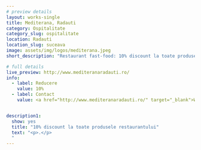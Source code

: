 ```yaml
---
# preview details
layout: works-single
title: Mediterana, Radauti
category: Ospitalitate
category_slug: ospitalitate
location: Radauti
location_slug: suceava
image: assets/img/logos/mediterana.jpeg
short_description: "Restaurant fast-food: 10% discount la toate produsele restaurantului"

# full details
live_preview: http://www.mediteranaradauti.ro/
info:
  - label: Reducere
    value: 10% 
  - label: Contact
    value: <a href="http://www.mediteranaradauti.ro/" target="_blank">Website</a>


description1:
  show: yes
  title: "10% discount la toate produsele restaurantului"
  text: "<p>.</p>
  "
---
```

